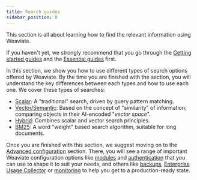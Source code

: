 ```yaml
---
title: Search guides
sidebar_position: 0
---
```


This section is all about learning how to find the relevant information using Weaviate.

If you haven't yet, we strongly recommend that you go through the [Getting started guides](../getting-started/index.md) and the [Essential guides](../guides/index.md) first.

In this section, we show you how to use different types of search options offered by Weaviate. By the time you are finished with the section, you will understand the key differences between each types and how to use each one. We cover these types of searches:

- [Scalar](./how-to-query-data.md): A "traditional" search, driven by query pattern matching. 
- [Vector/Semantic](./how-to-perform-a-semantic-search.md): Based on the concept of "similarity" of information; comparing objects in their AI-encoded "*vector space*".  
- [Hybrid](./hybrid-search.md): Combines scalar and vector search principles.
- [BM25](./bm25.md): A word "weight" based search algorithm, suitable for long documents.

Once you are finished with this section, we suggest moving on to the [Advanced configuration](/docs/weaviate/configuration/index.md) section. There, you will see a range of important Weaviate configuration options like [modules](/docs/weaviate/configuration/modules.md) and [authentication](/docs/weaviate/configuration/authentication.md) that you can use to shape it to suit your needs, and others like [backups](/docs/weaviate/configuration/backups.md), [Enterprise Usage Collector](/docs/weaviate/configuration/enterprise-usage-collector.md) or [monitoring](/docs/weaviate/configuration/monitoring.md) to help you get to a production-ready state.

